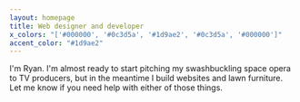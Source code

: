 ```yaml
---
layout: homepage
title: Web designer and developer
x_colors: "['#000000', '#0c3d5a', '#1d9ae2', '#0c3d5a', '#000000']"
accent_color: "#1d9ae2"
---
```


<p class="lead-paragraph">I'm Ryan. I'm almost ready to start pitching my swashbuckling space opera to TV producers, but in the meantime I build websites and lawn furniture. Let me know if you need help with either of those things.</p>
